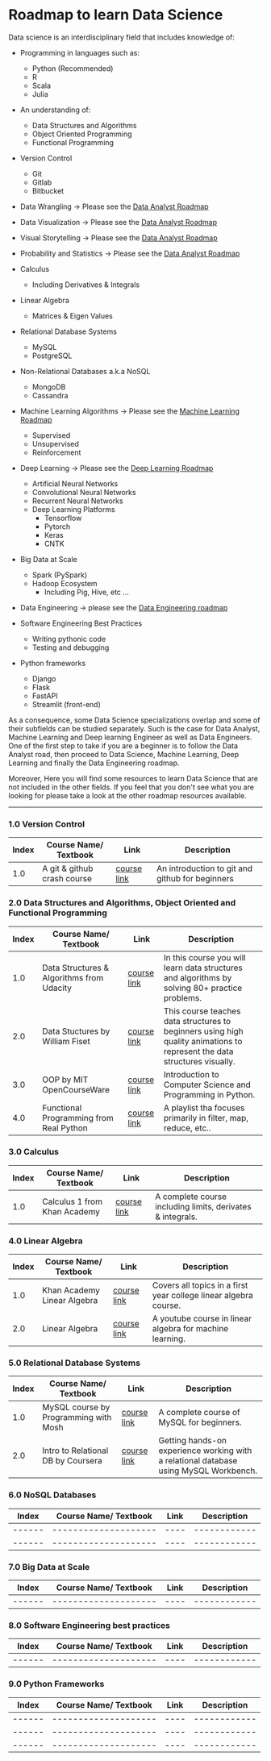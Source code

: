 # Roadmap to learn Data Science

Data science is an interdisciplinary field that includes knowledge of: 

- Programming in languages such as:
    - Python (Recommended)
    - R
    - Scala
    - Julia

- An understanding of:
    - Data Structures and Algorithms
    - Object Oriented Programming
    - Functional Programming
    
- Version Control
    - Git
    - Gitlab
    - Bitbucket
    
- Data Wrangling  -> Please see the [Data Analyst Roadmap](https://github.com/66daysofdata/Resources/tree/main/DataAnalyst)

- Data Visualization -> Please see the [Data Analyst Roadmap](https://github.com/66daysofdata/Resources/tree/main/DataAnalyst)

- Visual Storytelling -> Please see the [Data Analyst Roadmap](https://github.com/66daysofdata/Resources/tree/main/DataAnalyst)

- Probability and Statistics -> Please see the [Data Analyst Roadmap](https://github.com/66daysofdata/Resources/tree/main/DataAnalyst)

- Calculus
    - Including Derivatives & Integrals 
    
- Linear Algebra
    - Matrices & Eigen Values
    
- Relational Database Systems
    - MySQL
    - PostgreSQL
    
- Non-Relational Databases a.k.a NoSQL
    - MongoDB
    - Cassandra
    
- Machine Learning Algorithms -> Please see the [Machine Learning Roadmap](https://github.com/66daysofdata/Resources/tree/main/machine_learning)
    - Supervised
    - Unsupervised
    - Reinforcement
    
- Deep Learning -> Please see the [Deep Learning Roadmap](https://github.com/66daysofdata/Resources/blob/main/deep_learning/README.md)
    - Artificial Neural Networks
    - Convolutional Neural Networks
    - Recurrent Neural Networks
    - Deep Learning Platforms
        - Tensorflow
        - Pytorch
        - Keras
        - CNTK

- Big Data at Scale
    - Spark (PySpark)
    - Hadoop Ecosystem
        - Including Pig, Hive, etc ...
        
- Data Engineering -> please see the [Data Engineering roadmap](https://github.com/datastacktv/data-engineer-roadmap)

- Software Engineering Best Practices
    - Writing pythonic code
    - Testing and debugging
 
 - Python frameworks
    - Django
    - Flask
    - FastAPI
    - Streamlit (front-end)
       

As a consequence, some Data Science specializations overlap and some of their subfields can be studied separately.
Such is the case for Data Analyst, Machine Learning and Deep learning Engineer as well as Data Engineers.  One of the first step to take if you are a beginner is to follow the Data Analyst road, then proceed to Data Science, Machine Learning, Deep Learning and finally the Data Engineering roadmap.

Moreover, Here you will find some resources to learn Data Science that are not included in the other fields.
If you feel that you don't see what you are looking for please take a look at the other roadmap resources available.


---

### 1.0 Version Control

| Index | Course Name/ Textbook | Link | Description |
| ------ | -------------------- | ---- | ------------ |
| 1.0 | A git & github crash course | [course link](https://www.youtube.com/watch?v=RGOj5yH7evk) | An introduction to git and github for beginners |


### 2.0 Data Structures and Algorithms, Object Oriented and Functional Programming

| Index | Course Name/ Textbook | Link | Description |
| ------ | -------------------- | ----| ------------ |
| 1.0 | Data Structures & Algorithms from Udacity |[course link](https://www.udacity.com/course/data-structures-and-algorithms-nanodegree--nd256)| In this course you will learn data structures and algorithms by solving 80+ practice problems.|
| 2.0 | Data Stuctures by William Fiset | [course link](https://www.youtube.com/watch?v=RBSGKlAvoiM)| This course teaches data structures to beginners using high quality animations to represent the data structures visually. |
| 3.0 | OOP by MIT OpenCourseWare | [course link](https://www.youtube.com/watch?v=-DP1i2ZU9gk)| Introduction to Computer Science and Programming in Python. |
| 4.0 | Functional Programming from Real Python | [course link](https://www.youtube.com/watch?v=xJCPpDlk9_w&list=PLP8GkvaIxJP1z5bu4NX_bFrEInBkAgTMr)|A playlist tha focuses primarily in filter, map, reduce, etc.. |


### 3.0 Calculus

| Index | Course Name/ Textbook | Link | Description |
| ------ | -------------------- | ----| ------------ |
| 1.0 | Calculus 1 from Khan Academy | [course link](https://www.khanacademy.org/math/calculus-1)| A complete course including limits, derivates & integrals. |


### 4.0 Linear Algebra

| Index | Course Name/ Textbook | Link | Description |
| ------ | -------------------- | ----| ------------ |
| 1.0  | Khan Academy Linear Algebra | [course link](https://www.youtube.com/playlist?list=PLFD0EB975BA0CC1E0) | Covers all topics in a first year college linear algebra course.|
| 2.0  | Linear Algebra | [course link](https://www.youtube.com/watch?v=tVQZvJwi-ec) | A youtube course in linear algebra for machine learning. |


### 5.0 Relational Database Systems
| Index | Course Name/ Textbook | Link | Description |
| ------ | -------------------- | ----| ------------ |
| 1.0 | MySQL course by Programming with Mosh | [course link](https://www.youtube.com/results?search_query=mysql)| A complete course of MySQL for beginners. |
| 2.0 | Intro to Relational DB by Coursera | [course link](https://www.coursera.org/projects/introduction-to-relational-database-and-sql?=)| Getting hands-on experience working with a relational database using MySQL Workbench. |


### 6.0 NoSQL Databases
| Index | Course Name/ Textbook | Link | Description |
| ------ | -------------------- | ----| ------------ |
| ------ | -------------------- | ----| ------------ |
| ------ | -------------------- | ----| ------------ |


### 7.0 Big Data at Scale
| Index | Course Name/ Textbook | Link | Description |
| ------ | -------------------- | ----| ------------ |
| ------ | -------------------- | ----| ------------ |



### 8.0 Software Engineering best practices

| Index | Course Name/ Textbook | Link | Description |
| ------ | -------------------- | ----| ------------ |
| ------ | -------------------- | ----| ------------ |

### 9.0 Python Frameworks

| Index | Course Name/ Textbook | Link | Description |
| ------ | -------------------- | ----| ------------ |
| ------ | -------------------- | ----| ------------ |
| ------ | -------------------- | ----| ------------ |
| ------ | -------------------- | ----| ------------ |


